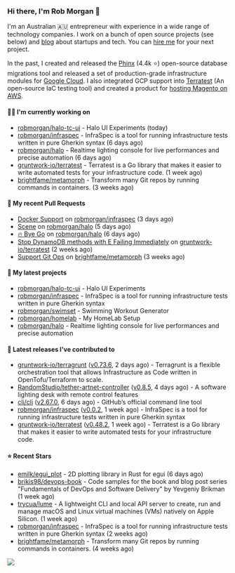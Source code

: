 ### Hi there, I'm Rob Morgan 👋

I'm an Australian 🇦🇺 entrepreneur with experience in a wide range of technology companies. I work on a bunch of
open source projects (see below) and [blog](https://robmorgan.id.au/) about startups and tech. You can [hire me](https://robmorgan.id.au/work-with-me/)
for your next project.

In the past, I created and released the [Phinx](https://github.com/cakephp/phinx) (4.4k ⭐️) open-source database migrations tool
and released a set of production-grade infrastructure modules for [Google Cloud](https://cloud.google.com/blog/products/devops-sre/deploying-a-production-grade-helm-release-on-gke-with-terraform).
I also integrated GCP support into [Terratest](https://github.com/gruntwork-io/terratest) (An open-source IaC testing tool) and created a product for [hosting Magento on AWS](https://github.com/magecloudkit/magecloudkit).

#### 👨‍💻 I'm currently working on

- [robmorgan/halo-tc-ui](https://github.com/robmorgan/halo-tc-ui) - Halo UI Experiments (today)
- [robmorgan/infraspec](https://github.com/robmorgan/infraspec) - InfraSpec is a tool for running infrastructure tests written in pure Gherkin syntax (6 days ago)
- [robmorgan/halo](https://github.com/robmorgan/halo) - Realtime lighting console for live performances and precise automation (6 days ago)
- [gruntwork-io/terratest](https://github.com/gruntwork-io/terratest) -  Terratest is a Go library that makes it easier to write automated tests for your infrastructure code. (1 week ago)
- [brightfame/metamorph](https://github.com/brightfame/metamorph) - Transform many Git repos by running commands in containers. (3 weeks ago)

#### 🔨 My recent Pull Requests

- [Docker Support](https://github.com/robmorgan/infraspec/pull/1) on [robmorgan/infraspec](https://github.com/robmorgan/infraspec) (3 days ago)
- [Scene](https://github.com/robmorgan/halo/pull/9) on [robmorgan/halo](https://github.com/robmorgan/halo) (5 days ago)
- [🔥 Bye Go](https://github.com/robmorgan/halo/pull/8) on [robmorgan/halo](https://github.com/robmorgan/halo) (6 days ago)
- [Stop DynamoDB methods with E Failing Immediately](https://github.com/gruntwork-io/terratest/pull/1507) on [gruntwork-io/terratest](https://github.com/gruntwork-io/terratest) (2 weeks ago)
- [Support Git Ops](https://github.com/brightfame/metamorph/pull/2) on [brightfame/metamorph](https://github.com/brightfame/metamorph) (3 weeks ago)

#### 🌱 My latest projects

- [robmorgan/halo-tc-ui](https://github.com/robmorgan/halo-tc-ui) - Halo UI Experiments
- [robmorgan/infraspec](https://github.com/robmorgan/infraspec) - InfraSpec is a tool for running infrastructure tests written in pure Gherkin syntax
- [robmorgan/swimset](https://github.com/robmorgan/swimset) - Swimming Workout Generator
- [robmorgan/homelab](https://github.com/robmorgan/homelab) - My HomeLab Setup
- [robmorgan/halo](https://github.com/robmorgan/halo) - Realtime lighting console for live performances and precise automation

#### 🚀 Latest releases I've contributed to

- [gruntwork-io/terragrunt](https://github.com/gruntwork-io/terragrunt) ([v0.73.6](https://github.com/gruntwork-io/terragrunt/releases/tag/v0.73.6), 2 days ago) - Terragrunt is a flexible orchestration tool that allows Infrastructure as Code written in OpenTofu/Terraform to scale.
- [RandomStudio/tether-artnet-controller](https://github.com/RandomStudio/tether-artnet-controller) ([v0.8.5](https://github.com/RandomStudio/tether-artnet-controller/releases/tag/v0.8.5), 4 days ago) - A software lighting desk with remote control features
- [cli/cli](https://github.com/cli/cli) ([v2.67.0](https://github.com/cli/cli/releases/tag/v2.67.0), 6 days ago) - GitHub’s official command line tool
- [robmorgan/infraspec](https://github.com/robmorgan/infraspec) ([v0.0.2](https://github.com/robmorgan/infraspec/releases/tag/v0.0.2), 1 week ago) - InfraSpec is a tool for running infrastructure tests written in pure Gherkin syntax
- [gruntwork-io/terratest](https://github.com/gruntwork-io/terratest) ([v0.48.2](https://github.com/gruntwork-io/terratest/releases/tag/v0.48.2), 1 week ago) -  Terratest is a Go library that makes it easier to write automated tests for your infrastructure code.

#### ⭐ Recent Stars

- [emilk/egui_plot](https://github.com/emilk/egui_plot) - 2D plotting library in Rust for egui (6 days ago)
- [brikis98/devops-book](https://github.com/brikis98/devops-book) - Code samples for the book and blog post series &#34;Fundamentals of DevOps and Software Delivery&#34; by Yevgeniy Brikman (1 week ago)
- [trycua/lume](https://github.com/trycua/lume) - A lightweight CLI and local API server to create, run and manage macOS and Linux virtual machines (VMs) natively on Apple Silicon. (1 week ago)
- [robmorgan/infraspec](https://github.com/robmorgan/infraspec) - InfraSpec is a tool for running infrastructure tests written in pure Gherkin syntax (2 weeks ago)
- [brightfame/metamorph](https://github.com/brightfame/metamorph) - Transform many Git repos by running commands in containers. (4 weeks ago)

![](https://github-readme-stats.vercel.app/api?username=robmorgan&theme=vision-friendly-dark&hide_border=false&include_all_commits=true&count_private=true)
